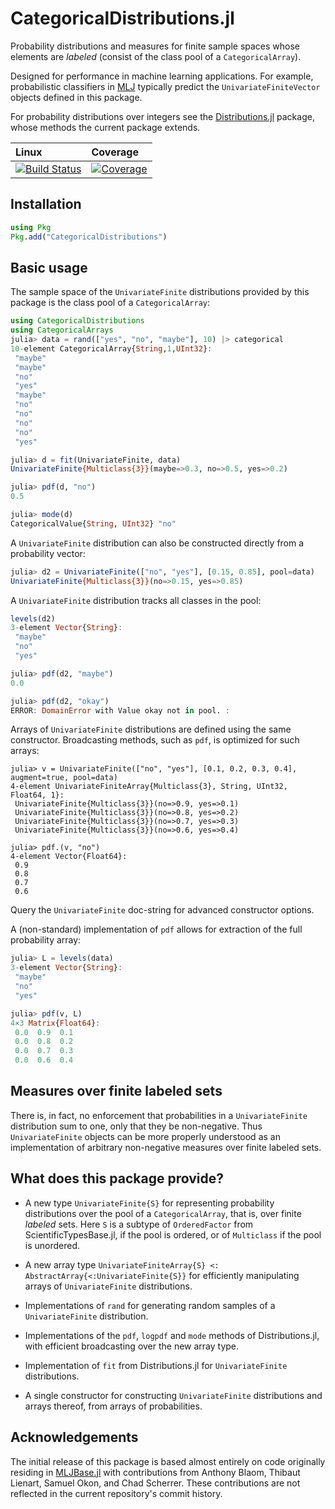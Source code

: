 # CategoricalDistributions.jl

Probability distributions and measures for finite sample spaces whose
elements are *labeled* (consist of the class pool of a
`CategoricalArray`).

Designed for performance in machine learning applications. For
example, probabilistic classifiers in
[MLJ](https://alan-turing-institute.github.io/MLJ.jl/dev/) typically
predict the `UnivariateFiniteVector` objects defined in this package.

For probability distributions over integers see the
[Distributions.jl](https://juliastats.org/Distributions.jl/stable/univariate/#Discrete-Distributions)
package, whose methods the current package extends.

| Linux | Coverage |
| :------------ | :------- |
| [![Build Status](https://github.com/JuliaAI/CategoricalDistributions.jl/workflows/CI/badge.svg)](https://github.com/JuliaAI/CategoricalDistributions.jl/actions) | [![Coverage](https://codecov.io/gh/JuliaAI/CategoricalDistributions.jl/branch/master/graph/badge.svg)](https://codecov.io/github/JuliaAI/CategoricalDistributions.jl?branch=dev) |

## Installation

```julia
using Pkg
Pkg.add("CategoricalDistributions")
```

## Basic usage

The sample space of the `UnivariateFinite` distributions provided by
this package is the class pool of a `CategoricalArray`:

```julia
using CategoricalDistributions
using CategoricalArrays
julia> data = rand(["yes", "no", "maybe"], 10) |> categorical
10-element CategoricalArray{String,1,UInt32}:
 "maybe"
 "maybe"
 "no"
 "yes"
 "maybe"
 "no"
 "no"
 "no"
 "no"
 "yes"

julia> d = fit(UnivariateFinite, data)
UnivariateFinite{Multiclass{3}}(maybe=>0.3, no=>0.5, yes=>0.2)

julia> pdf(d, "no")
0.5

julia> mode(d)
CategoricalValue{String, UInt32} "no"
```

A `UnivariateFinite` distribution can also be constructed directly
from a probability vector:

```julia
julia> d2 = UnivariateFinite(["no", "yes"], [0.15, 0.85], pool=data)
UnivariateFinite{Multiclass{3}}(no=>0.15, yes=>0.85)
```

A `UnivariateFinite` distribution tracks all classes in the pool:

```julia
levels(d2)
3-element Vector{String}:
 "maybe"
 "no"
 "yes"

julia> pdf(d2, "maybe")
0.0

julia> pdf(d2, "okay")
ERROR: DomainError with Value okay not in pool. :
```

Arrays of `UnivariateFinite` distributions are defined using the same
constructor. Broadcasting methods, such as `pdf`, is optimized for
such arrays:

```
julia> v = UnivariateFinite(["no", "yes"], [0.1, 0.2, 0.3, 0.4], augment=true, pool=data)
4-element UnivariateFiniteArray{Multiclass{3}, String, UInt32, Float64, 1}:
 UnivariateFinite{Multiclass{3}}(no=>0.9, yes=>0.1)
 UnivariateFinite{Multiclass{3}}(no=>0.8, yes=>0.2)
 UnivariateFinite{Multiclass{3}}(no=>0.7, yes=>0.3)
 UnivariateFinite{Multiclass{3}}(no=>0.6, yes=>0.4)

julia> pdf.(v, "no")
4-element Vector{Float64}:
 0.9
 0.8
 0.7
 0.6

```

Query the `UnivariateFinite` doc-string for advanced constructor options.

A (non-standard) implementation of `pdf` allows for extraction of the full
probability array:

```julia
julia> L = levels(data)
3-element Vector{String}:
 "maybe"
 "no"
 "yes"

julia> pdf(v, L)
4×3 Matrix{Float64}:
 0.0  0.9  0.1
 0.0  0.8  0.2
 0.0  0.7  0.3
 0.0  0.6  0.4
```


## Measures over finite labeled sets

There is, in fact, no enforcement that probabilities in a
`UnivariateFinite` distribution sum to one, only that they be
non-negative. Thus `UnivariateFinite` objects can be more properly
understood as an implementation of arbitrary non-negative measures
over finite labeled sets.


## What does this package provide?

- A new type `UnivariateFinite{S}` for representing probability
  distributions over the pool of a `CategoricalArray`, that is, over
  finite *labeled* sets. Here `S` is a subtype of `OrderedFactor`
  from ScientificTypesBase.jl, if the pool is ordered, or of
  `Multiclass` if the pool is unordered.

- A new array type `UnivariateFiniteArray{S} <:
  AbstractArray{<:UnivariateFinite{S}}` for efficiently manipulating
  arrays of `UnivariateFinite` distributions.

- Implementations of `rand` for generating random samples of a
  `UnivariateFinite` distribution.

- Implementations of the `pdf`, `logpdf` and `mode` methods of
  Distributions.jl, with efficient broadcasting over the new array
  type.

- Implementation of `fit` from Distributions.jl for `UnivariateFinite`
  distributions.

- A single constructor for constructing `UnivariateFinite`
    distributions and arrays thereof, from arrays of probabilities.

## Acknowledgements

The initial release of this package is based almost entirely on code
originally residing in
[MLJBase.jl](https://github.com/JuliaAI/MLJBase.jl) with contributions
from Anthony Blaom, Thibaut Lienart, Samuel Okon, and Chad
Scherrer. These contributions are not reflected in the current
repository's commit history.
